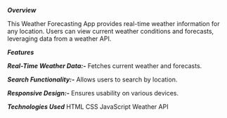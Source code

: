***Overview***

This Weather Forecasting App provides real-time weather information for any location. Users can view current weather conditions and forecasts, leveraging data from a weather API.

***Features***

***Real-Time Weather Data:-*** Fetches current weather and forecasts.

***Search Functionality:-*** Allows users to search by location.

***Responsive Design:-*** Ensures usability on various devices.

***Technologies Used***
HTML
CSS
JavaScript
Weather API 
